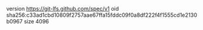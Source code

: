 version https://git-lfs.github.com/spec/v1
oid sha256:c33ad1cbd10809f2757aae67ffa15fddc09f0a8df222f4f1555cd1e2130b0967
size 4096
